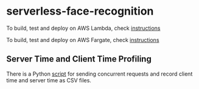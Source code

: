<!--
 * @Descripttion: 
 * @Author: SijinHuang
 * @Date: 2021-12-01 20:06:55
 * @LastEditors: SijinHuang
 * @LastEditTime: 2021-12-19 14:12:58
-->
# serverless-face-recognition

To build, test and deploy on AWS Lambda, check [instructions](lambda/README.md)

To build, test and deploy on AWS Fargate, check [instructions](ecs/README.md)

## Server Time and Client Time Profiling

There is a Python [script](scripts/perf_test.py) for sending concurrent requests and record client time and server time as CSV files.
